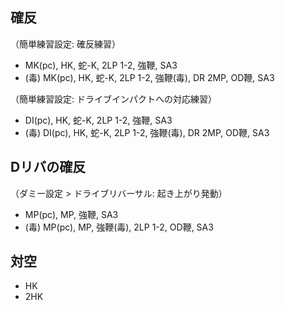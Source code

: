 ## 確反

（簡単練習設定: 確反練習）

- MK(pc), HK, 蛇-K, 2LP 1-2, 強鞭, SA3
- (毒) MK(pc), HK, 蛇-K, 2LP 1-2, 強鞭(毒), DR 2MP, OD鞭, SA3

（簡単練習設定: ドライブインパクトへの対応練習）

- DI(pc), HK, 蛇-K, 2LP 1-2, 強鞭, SA3
- (毒) DI(pc), HK, 蛇-K, 2LP 1-2, 強鞭(毒), DR 2MP, OD鞭, SA3

## Dリバの確反

（ダミー設定 > ドライブリバーサル: 起き上がり発動）

- MP(pc), MP, 強鞭, SA3
- (毒) MP(pc), MP, 強鞭(毒), 2LP 1-2, OD鞭, SA3

## 対空

- HK
- 2HK
